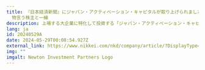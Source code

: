 ```yaml
---
title: 『日本経済新聞』にジャパン・アクティベーション・キャピタルが取り上げられました– 新ファンド、大企業に照準　協調路線で5000億円規模へ、 JAC
  物言う株主と一線
description: 上場する大企業に特化して投資する「ジャパン・アクティベーション・キャピタル（JAC）」の1号ファンドが始動する。4月に国内の大手金融機関などから1300億円の資金募集を完了し、今夏にも投資を始める。短期的な株主還元などを要求するアクティビスト（物言う株主）とは一線を画し、経営陣との対話を重視した上で企業価値向上をめざす。
lang: ja
id: 20240529A
date: 2024-05-29T00:08:54.927Z
external_link: https://www.nikkei.com/nkd/company/article/?DisplayType=2&ng=DGKKZO81003660Y4A520C2EE9000&nik_code=0070006
img: ""
imgalt: Newton Investment Partners Logo
---
```

